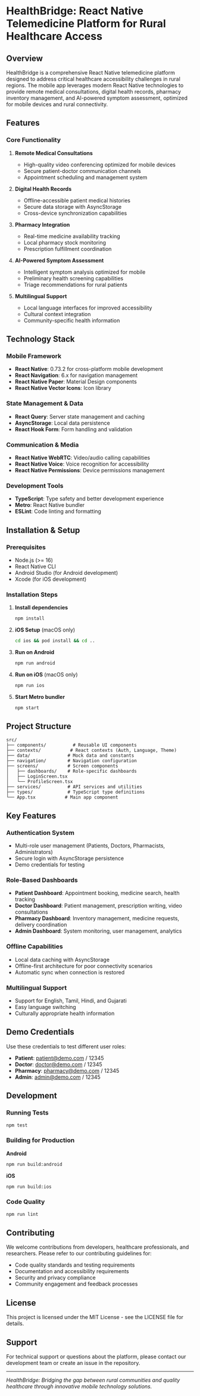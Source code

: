 # HealthBridge: React Native Telemedicine Platform for Rural Healthcare Access

## Overview

HealthBridge is a comprehensive React Native telemedicine platform designed to address critical healthcare accessibility challenges in rural regions. The mobile app leverages modern React Native technologies to provide remote medical consultations, digital health records, pharmacy inventory management, and AI-powered symptom assessment, optimized for mobile devices and rural connectivity.

## Features

### Core Functionality

1. **Remote Medical Consultations**
   - High-quality video conferencing optimized for mobile devices
   - Secure patient-doctor communication channels
   - Appointment scheduling and management system

2. **Digital Health Records**
   - Offline-accessible patient medical histories
   - Secure data storage with AsyncStorage
   - Cross-device synchronization capabilities

3. **Pharmacy Integration**
   - Real-time medicine availability tracking
   - Local pharmacy stock monitoring
   - Prescription fulfillment coordination

4. **AI-Powered Symptom Assessment**
   - Intelligent symptom analysis optimized for mobile
   - Preliminary health screening capabilities
   - Triage recommendations for rural patients

5. **Multilingual Support**
   - Local language interfaces for improved accessibility
   - Cultural context integration
   - Community-specific health information

## Technology Stack

### Mobile Framework
- **React Native**: 0.73.2 for cross-platform mobile development
- **React Navigation**: 6.x for navigation management
- **React Native Paper**: Material Design components
- **React Native Vector Icons**: Icon library

### State Management & Data
- **React Query**: Server state management and caching
- **AsyncStorage**: Local data persistence
- **React Hook Form**: Form handling and validation

### Communication & Media
- **React Native WebRTC**: Video/audio calling capabilities
- **React Native Voice**: Voice recognition for accessibility
- **React Native Permissions**: Device permissions management

### Development Tools
- **TypeScript**: Type safety and better development experience
- **Metro**: React Native bundler
- **ESLint**: Code linting and formatting

## Installation & Setup

### Prerequisites
- Node.js (>= 16)
- React Native CLI
- Android Studio (for Android development)
- Xcode (for iOS development)

### Installation Steps

1. **Install dependencies**
   ```bash
   npm install
   ```

2. **iOS Setup** (macOS only)
   ```bash
   cd ios && pod install && cd ..
   ```

3. **Run on Android**
   ```bash
   npm run android
   ```

4. **Run on iOS** (macOS only)
   ```bash
   npm run ios
   ```

5. **Start Metro bundler**
   ```bash
   npm start
   ```

## Project Structure

```
src/
├── components/          # Reusable UI components
├── contexts/           # React contexts (Auth, Language, Theme)
├── data/              # Mock data and constants
├── navigation/        # Navigation configuration
├── screens/           # Screen components
│   ├── dashboards/    # Role-specific dashboards
│   ├── LoginScreen.tsx
│   └── ProfileScreen.tsx
├── services/          # API services and utilities
├── types/             # TypeScript type definitions
└── App.tsx           # Main app component
```

## Key Features

### Authentication System
- Multi-role user management (Patients, Doctors, Pharmacists, Administrators)
- Secure login with AsyncStorage persistence
- Demo credentials for testing

### Role-Based Dashboards
- **Patient Dashboard**: Appointment booking, medicine search, health tracking
- **Doctor Dashboard**: Patient management, prescription writing, video consultations
- **Pharmacy Dashboard**: Inventory management, medicine requests, delivery coordination
- **Admin Dashboard**: System monitoring, user management, analytics

### Offline Capabilities
- Local data caching with AsyncStorage
- Offline-first architecture for poor connectivity scenarios
- Automatic sync when connection is restored

### Multilingual Support
- Support for English, Tamil, Hindi, and Gujarati
- Easy language switching
- Culturally appropriate health information

## Demo Credentials

Use these credentials to test different user roles:

- **Patient**: patient@demo.com / 12345
- **Doctor**: doctor@demo.com / 12345
- **Pharmacy**: pharmacy@demo.com / 12345
- **Admin**: admin@demo.com / 12345

## Development

### Running Tests
```bash
npm test
```

### Building for Production

**Android**
```bash
npm run build:android
```

**iOS**
```bash
npm run build:ios
```

### Code Quality
```bash
npm run lint
```

## Contributing

We welcome contributions from developers, healthcare professionals, and researchers. Please refer to our contributing guidelines for:

- Code quality standards and testing requirements
- Documentation and accessibility requirements
- Security and privacy compliance
- Community engagement and feedback processes

## License

This project is licensed under the MIT License - see the LICENSE file for details.

## Support

For technical support or questions about the platform, please contact our development team or create an issue in the repository.

---

*HealthBridge: Bridging the gap between rural communities and quality healthcare through innovative mobile technology solutions.*